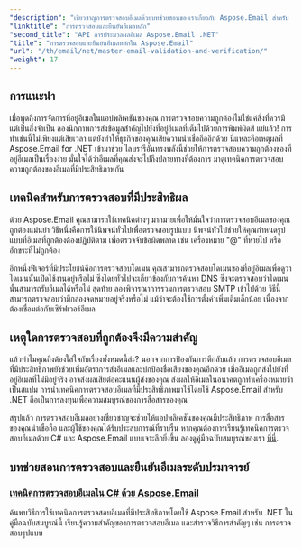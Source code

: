 ```yaml
---
"description": "เชี่ยวชาญการตรวจสอบอีเมลด้วยบทช่วยสอนของเราเกี่ยวกับ Aspose.Email สำหรับ .NET เรียนรู้เทคนิคที่มีประสิทธิภาพ วิธีการตรวจสอบ และอื่นๆ อีกมากมายด้วยคู่มือที่เข้าใจง่าย"
"linktitle": "การตรวจสอบและยืนยันอีเมลหลัก"
"second_title": "API การประมวลผลอีเมล Aspose.Email .NET"
"title": "การตรวจสอบและยืนยันอีเมลหลักใน Aspose.Email"
"url": "/th/email/net/master-email-validation-and-verification/"
"weight": 17
---
```


## การแนะนำ

เมื่อพูดถึงการจัดการที่อยู่อีเมลในแอปพลิเคชันของคุณ การตรวจสอบความถูกต้องไม่ใช่แค่สิ่งที่ควรมี แต่เป็นสิ่งจำเป็น ลองนึกภาพการส่งข้อมูลสำคัญไปยังที่อยู่อีเมลที่เต็มไปด้วยการพิมพ์ผิดสิ แย่แล้ว! การทำเช่นนี้ไม่เพียงแต่เสียเวลา แต่ยังทำให้ธุรกิจของคุณเสียความน่าเชื่อถืออีกด้วย นี่แหละคือเหตุผลที่ Aspose.Email for .NET เข้ามาช่วย ไลบรารีอันทรงพลังนี้ช่วยให้การตรวจสอบความถูกต้องของที่อยู่อีเมลเป็นเรื่องง่าย มั่นใจได้ว่าอีเมลที่คุณส่งจะไปถึงปลายทางที่ต้องการ มาดูเทคนิคการตรวจสอบความถูกต้องของอีเมลที่มีประสิทธิภาพกัน

## เทคนิคสำหรับการตรวจสอบที่มีประสิทธิผล

ด้วย Aspose.Email คุณสามารถใช้เทคนิคต่างๆ มากมายเพื่อให้มั่นใจว่าการตรวจสอบอีเมลของคุณถูกต้องแม่นยำ วิธีหนึ่งคือการใช้นิพจน์ทั่วไปเพื่อตรวจสอบรูปแบบ นิพจน์ทั่วไปช่วยให้คุณกำหนดรูปแบบที่อีเมลที่ถูกต้องต้องปฏิบัติตาม เพื่อตรวจจับข้อผิดพลาด เช่น เครื่องหมาย "@" ที่หายไป หรืออักขระที่ไม่ถูกต้อง 

อีกหนึ่งฟีเจอร์ที่มีประโยชน์คือการตรวจสอบโดเมน คุณสามารถตรวจสอบโดเมนของที่อยู่อีเมลเพื่อดูว่าโดเมนนั้นเปิดใช้งานอยู่หรือไม่ ซึ่งโดยทั่วไปจะเกี่ยวข้องกับการค้นหา DNS ซึ่งจะตรวจสอบว่าโดเมนนั้นสามารถรับอีเมลได้หรือไม่ สุดท้าย ลองพิจารณาการรวมการตรวจสอบ SMTP เข้าไปด้วย วิธีนี้สามารถตรวจสอบว่ามีกล่องจดหมายอยู่จริงหรือไม่ แม้ว่าจะต้องใช้การตั้งค่าเพิ่มเติมเล็กน้อย เนื่องจากต้องเชื่อมต่อกับเซิร์ฟเวอร์อีเมล

## เหตุใดการตรวจสอบที่ถูกต้องจึงมีความสำคัญ

แล้วทำไมคุณถึงต้องใส่ใจกับเรื่องทั้งหมดนี้ล่ะ? นอกจากการป้องกันการตีกลับแล้ว การตรวจสอบอีเมลที่มีประสิทธิภาพยังช่วยเพิ่มอัตราการส่งอีเมลและปกป้องชื่อเสียงของคุณอีกด้วย เมื่ออีเมลถูกส่งไปยังที่อยู่อีเมลที่ไม่มีอยู่จริง อาจส่งผลเสียต่อคะแนนผู้ส่งของคุณ ส่งผลให้อีเมลในอนาคตถูกทำเครื่องหมายว่าเป็นสแปม การนำเทคนิคการตรวจสอบอีเมลที่มีประสิทธิภาพมาใช้โดยใช้ Aspose.Email สำหรับ .NET ถือเป็นการลงทุนเพื่อความสมบูรณ์ของการสื่อสารของคุณ

สรุปแล้ว การตรวจสอบอีเมลอย่างเชี่ยวชาญจะช่วยให้แอปพลิเคชันของคุณมีประสิทธิภาพ การสื่อสารของคุณน่าเชื่อถือ และผู้ใช้ของคุณได้รับประสบการณ์ที่ราบรื่น หากคุณต้องการเรียนรู้เทคนิคการตรวจสอบอีเมลด้วย C# และ Aspose.Email แบบเจาะลึกยิ่งขึ้น ลองดูคู่มือฉบับสมบูรณ์ของเรา [ที่นี่](./email-validation-techniques/).


## บทช่วยสอนการตรวจสอบและยืนยันอีเมลระดับปรมาจารย์
### [เทคนิคการตรวจสอบอีเมลใน C# ด้วย Aspose.Email](./email-validation-techniques/)
ค้นพบวิธีการใช้เทคนิคการตรวจสอบอีเมลที่มีประสิทธิภาพโดยใช้ Aspose.Email สำหรับ .NET ในคู่มือฉบับสมบูรณ์นี้ เรียนรู้ความสำคัญของการตรวจสอบอีเมล และสำรวจวิธีการสำคัญๆ เช่น การตรวจสอบรูปแบบ
